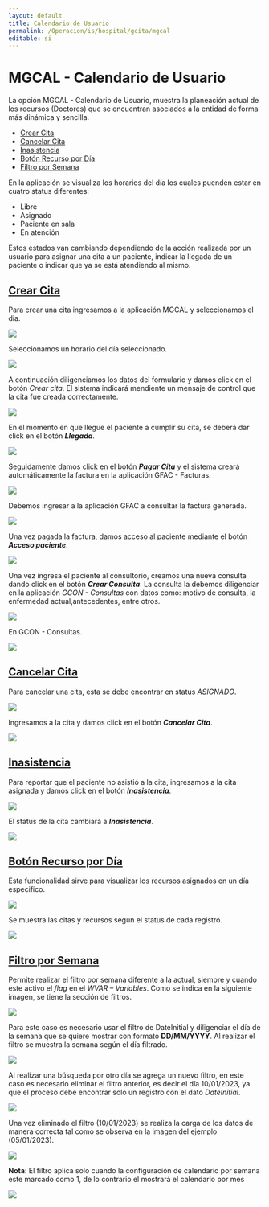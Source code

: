 ```yaml
---
layout: default
title: Calendario de Usuario
permalink: /Operacion/is/hospital/gcita/mgcal
editable: si
---
```


# MGCAL - Calendario de Usuario


La opción MGCAL - Calendario de Usuario, muestra la planeación actual de los recursos (Doctores) que se encuentran asociados a la entidad de forma más dinámica y sencilla. 

* [Crear Cita](http://docs.oasiscom.com/Operacion/is/hospital/gcita/mgcal#Crear-Cita)
* [Cancelar Cita](http://docs.oasiscom.com/Operacion/is/hospital/gcita/mgcal#Cancelar-Cita)
* [Inasistencia](http://docs.oasiscom.com/Operacion/is/hospital/gcita/mgcal#Inasistencia)
* [Botón Recurso por Día](http://docs.oasiscom.com/Operacion/is/hospital/gcita/mgcal#Botón-Recurso-por-Día)
* [Filtro por Semana](http://docs.oasiscom.com/Operacion/is/hospital/gcita/mgcal#Filtro-por-Semana) 

En la aplicación se visualiza los horarios del día los cuales puenden estar en cuatro status diferentes:  

* Libre  
* Asignado  
* Paciente en sala  
* En atención  

Estos estados van cambiando dependiendo de la acción realizada por un usuario para asignar una cita a un paciente, indicar la llegada de un paciente o indicar que ya se está atendiendo al mismo.  

## [Crear Cita](http://docs.oasiscom.com/Operacion/is/hospital/gcita/mgcal#Crear-Cita)

Para crear una cita ingresamos a la aplicación MGCAL y seleccionamos el dia.  

![](mgcal1.png)

Seleccionamos un horario del día seleccionado.  

![](mgcal2.png)

A continuación diligenciamos los datos del formulario y damos click en el botón _Crear cita_. El sistema indicará mendiente un mensaje de control que la cita fue creada correctamente.  

![](mgcal3.png)

En el momento en que llegue el paciente a cumplir su cita, se deberá dar click en el botón **_Llegada_**.  

![](mgcal4.png)

Seguidamente damos click en el botón **_Pagar Cita_** y el sistema creará automáticamente la factura en la aplicación GFAC - Facturas.  

![](mgcal5.png)

Debemos ingresar a la aplicación GFAC a consultar la factura generada.  

![](mgcal6.png)

Una vez pagada la factura, damos acceso al paciente mediante el botón **_Acceso paciente_**.  

![](mgcal7.png)

Una vez ingresa el paciente al consultorio, creamos una nueva consulta dando click en el botón **_Crear Consulta_**. La consulta la debemos diligenciar en la aplicación _GCON - Consultas_ con datos como: motivo de consulta, la enfermedad actual,antecedentes, entre otros.

![](mgcal8.png)

En GCON - Consultas.  

![](mgcal9.png)

## [Cancelar Cita](http://docs.oasiscom.com/Operacion/is/hospital/gcita/mgcal#Cancelar-Cita)

Para cancelar una cita, esta se debe encontrar en status _ASIGNADO_.  

![](mgcal10.png)

Ingresamos a la cita y damos click en el botón **_Cancelar Cita_**.  

![](mgcal11.png)

## [Inasistencia](http://docs.oasiscom.com/Operacion/is/hospital/gcita/mgcal#Inasistencia)

Para reportar que el paciente no asistió a la cita, ingresamos a la cita asignada y damos click en el botón **_Inasistencia_**.  

![](mgcal12.png)

El status de la cita cambiará a **_Inasistencia_**.  

![](mgcal13.png)

## [Botón Recurso por Día](http://docs.oasiscom.com/Operacion/is/hospital/gcita/mgcal#Botón-Recurso-por-Día) 

 Esta funcionalidad sirve para visualizar los recursos asignados en un día especifico.
 
 ![](mgcal15.png)
 
 Se muestra las citas y recursos segun el status de cada registro.
 
  ![](mgcal14.png) 
 
 
 ## [Filtro por Semana](http://docs.oasiscom.com/Operacion/is/hospital/gcita/mgcal#Filtro-por-Semana)

 Permite realizar el filtro por semana diferente a
la actual, siempre y cuando este activo el *flag*
en el *WVAR – Variables*. Como se indica en la
siguiente imagen, se tiene la sección de filtros.

![](mgcal16.png)

Para este caso es necesario usar el filtro de
DateInitial y diligenciar el día de la semana que
se quiere mostrar con formato **DD/MM/YYYY**. Al
realizar el filtro se muestra la semana según el
día filtrado.

![](mgcal17.png)

Al realizar una búsqueda por otro día se agrega
un nuevo filtro, en este caso es necesario
eliminar el filtro anterior, es decir el día 
10/01/2023, ya que el proceso debe encontrar solo 
un registro con el dato *DateInitial*.

![](mgcal18.png)

Una vez eliminado el filtro (10/01/2023) se
realiza la carga de los datos de manera correcta 
tal como se observa en la imagen del ejemplo (05/01/2023).

![](mgcal19.png)

**Nota**: El filtro aplica solo cuando la configuración de calendario por semana este marcado como 1, de lo contrario el mostrará el calendario por mes

![](mgcal20.png)
 
